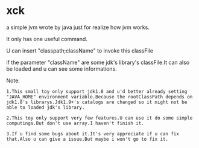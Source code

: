 # xck
a simple jvm wrote by java just for realize how jvm works.

It only has one useful command.

U can insert "classpath;className" to invoke this classFile

if the parameter "className" are some jdk's library's classFile.It can also be loaded and u can see some informations.

Note:

    1.This small toy only support jdk1.8 and u'd better already setting "JAVA_HOME" environment variable.Because the rootClassPath depends on jdk1.8's librarys.Jdk1.9+'s catalogs are changed so it might not be able to loaded jdk's library.
    
    2.This toy only support very few features.U can use it do some simple computings.But don't use array.I haven't finish it.
    
    3.If u find some bugs about it.It's very appreciate if u can fix that.Also u can give a issue.But maybe i won't go to fix it.
